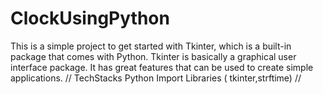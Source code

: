# ClockUsingPython
This is a simple project to get started with Tkinter, which is a built-in package that comes with Python. Tkinter is basically a graphical user interface package. It has great features that can be used to create simple applications. 
//
TechStacks
Python
Import Libraries ( tkinter,strftime)
//





